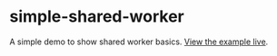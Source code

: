 # simple-shared-worker

A simple demo to show shared worker basics. [View the example live](https://mdn.github.io/dom-examples/web-workers/simple-shared-worker/).
